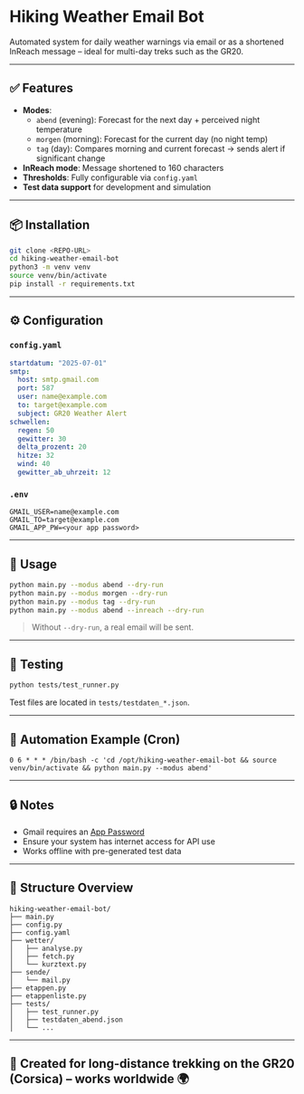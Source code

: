# Hiking Weather Email Bot

Automated system for daily weather warnings via email or as a shortened InReach message – ideal for multi-day treks such as the GR20.

---

## ✅ Features

- **Modes**:
  - `abend` (evening): Forecast for the next day + perceived night temperature
  - `morgen` (morning): Forecast for the current day (no night temp)
  - `tag` (day): Compares morning and current forecast → sends alert if significant change
- **InReach mode**: Message shortened to 160 characters
- **Thresholds**: Fully configurable via `config.yaml`
- **Test data support** for development and simulation

---

## 📦 Installation

```bash
git clone <REPO-URL>
cd hiking-weather-email-bot
python3 -m venv venv
source venv/bin/activate
pip install -r requirements.txt
```

---

## ⚙️ Configuration

### `config.yaml`

```yaml
startdatum: "2025-07-01"
smtp:
  host: smtp.gmail.com
  port: 587
  user: name@example.com
  to: target@example.com
  subject: GR20 Weather Alert
schwellen:
  regen: 50
  gewitter: 30
  delta_prozent: 20
  hitze: 32
  wind: 40
  gewitter_ab_uhrzeit: 12
```

### `.env`

```env
GMAIL_USER=name@example.com
GMAIL_TO=target@example.com
GMAIL_APP_PW=<your app password>
```

---

## 🚀 Usage

```bash
python main.py --modus abend --dry-run
python main.py --modus morgen --dry-run
python main.py --modus tag --dry-run
python main.py --modus abend --inreach --dry-run
```

> Without `--dry-run`, a real email will be sent.

---

## 🧪 Testing

```bash
python tests/test_runner.py
```

Test files are located in `tests/testdaten_*.json`.

---

## 📆 Automation Example (Cron)

```cron
0 6 * * * /bin/bash -c 'cd /opt/hiking-weather-email-bot && source venv/bin/activate && python main.py --modus abend'
```

---

## 🔒 Notes

- Gmail requires an [App Password](https://support.google.com/accounts/answer/185833)
- Ensure your system has internet access for API use
- Works offline with pre-generated test data

---

## 📁 Structure Overview

```
hiking-weather-email-bot/
├── main.py
├── config.py
├── config.yaml
├── wetter/
│   ├── analyse.py
│   ├── fetch.py
│   └── kurztext.py
├── sende/
│   └── mail.py
├── etappen.py
├── etappenliste.py
├── tests/
│   ├── test_runner.py
│   ├── testdaten_abend.json
│   └── ...
```

---

## 👣 Created for long-distance trekking on the GR20 (Corsica) – works worldwide 🌍
